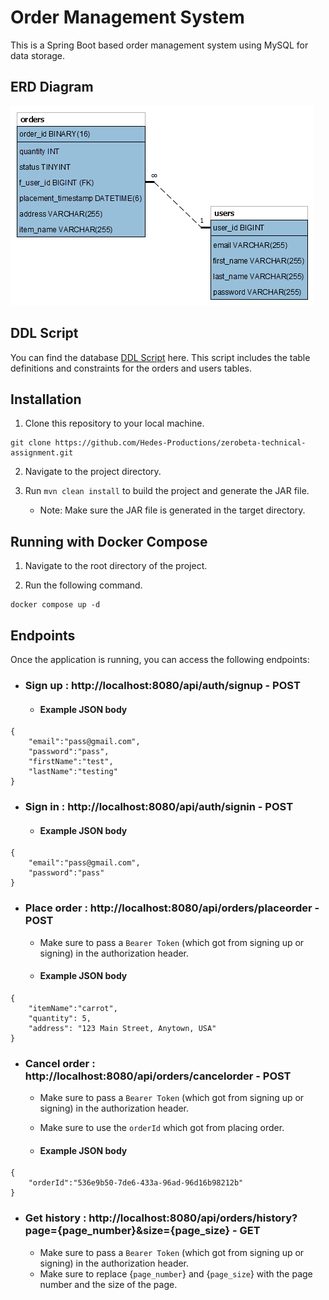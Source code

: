# Order Management System

This is a Spring Boot based order management system using MySQL for data storage.

## ERD Diagram

![ERD Diagram](ERD%20Diagram.png)

## DDL Script

You can find the database [DDL Script](DDL%20Script.sql) here. This script includes the table definitions and constraints for the orders and users tables.

## Installation

1. Clone this repository to your local machine.

```
git clone https://github.com/Hedes-Productions/zerobeta-technical-assignment.git
```

2. Navigate to the project directory.

3. Run `mvn clean install` to build the project and generate the JAR file.

   - Note: Make sure the JAR file is generated in the target directory.

## Running with Docker Compose

1. Navigate to the root directory of the project.

2. Run the following command.

```
docker compose up -d
```

## Endpoints

Once the application is running, you can access the following endpoints:

- ### Sign up : http://localhost:8080/api/auth/signup - POST

  - #### Example JSON body

```
{
    "email":"pass@gmail.com",
    "password":"pass",
    "firstName":"test",
    "lastName":"testing"
}
```

- ### Sign in : http://localhost:8080/api/auth/signin - POST

  - #### Example JSON body

```
{
    "email":"pass@gmail.com",
    "password":"pass"
}
```

- ### Place order : http://localhost:8080/api/orders/placeorder - POST

  - Make sure to pass a `Bearer Token` (which got from signing up or signing) in the authorization header.

  - #### Example JSON body

```
{
    "itemName":"carrot",
    "quantity": 5,
    "address": "123 Main Street, Anytown, USA"
}
```

- ### Cancel order : http://localhost:8080/api/orders/cancelorder - POST

  - Make sure to pass a `Bearer Token` (which got from signing up or signing) in the authorization header.
  - Make sure to use the `orderId` which got from placing order.

  - #### Example JSON body

```
{
    "orderId":"536e9b50-7de6-433a-96ad-96d16b98212b"
}
```

- ### Get history : http://localhost:8080/api/orders/history?page={page_number}&size={page_size} - GET

  - Make sure to pass a `Bearer Token` (which got from signing up or signing) in the authorization header.
  - Make sure to replace {`page_number`} and {`page_size`} with the page number and the size of the page.
